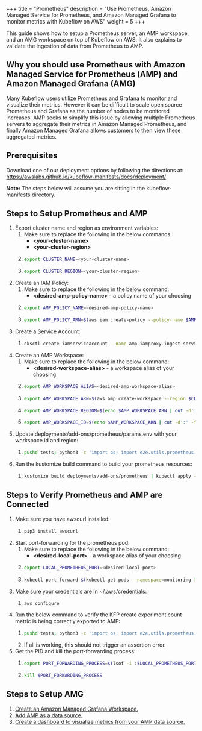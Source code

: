 +++
title = "Prometheus"
description = "Use Prometheus, Amazon Managed Service for Prometheus, and Amazon Managed Grafana to monitor metrics with Kubeflow on AWS"
weight = 5
+++

This guide shows how to setup a Prometheus server, an AMP workspace, and an AMG workspace on top of Kubeflow on AWS. It also explains to validate the ingestion of data from Prometheus to AMP.

## Why you should use Prometheus with Amazon Managed Service for Prometheus (AMP) and Amazon Managed Grafana (AMG)
Many Kubeflow users utilize Prometheus and Grafana to monitor and visualize their metrics. However it can be difficult to scale open source Prometheus and Grafana as the number of nodes to be monitored increases. AMP seeks to simplify this issue by allowing multiple Prometheus servers to aggregate their metrics in Amazon Managed Prometheus, and finally Amazon Managed Grafana allows customers to then view these aggregated metrics.

## Prerequisites
Download one of our deployment options by following the directions at: https://awslabs.github.io/kubeflow-manifests/docs/deployment/

**Note:** The steps below will assume you are sitting in the kubeflow-manifests directory.

## Steps to Setup Prometheus and AMP
1. Export cluster name and region as environment variables:
    1. Make sure to replace the following in the below commands:
        * **\<your-cluster-name\>**
        * **\<your-cluster-region\>**
    2. ```bash
       export CLUSTER_NAME=<your-cluster-name>
       ```
    3. ```bash
       export CLUSTER_REGION=<your-cluster-region>
       ```
2. Create an IAM Policy:
    1. Make sure to replace the following in the below command:
        * **\<desired-amp-policy-name\>** - a policy name of your choosing
    2. ```bash
       export AMP_POLICY_NAME=<desired-amp-policy-name>
       ```
    3. ```bash
       export AMP_POLICY_ARN=$(aws iam create-policy --policy-name $AMP_POLICY_NAME --policy-document file://deployments/add-ons/prometheus/AMPIngestPermissionPolicy.json --query 'Policy.Arn' | tr -d '"')
       ```
3. Create a Service Account:
    1. ```bash
       eksctl create iamserviceaccount --name amp-iamproxy-ingest-service-account --namespace monitoring --cluster $CLUSTER_NAME --attach-policy-arn $AMP_POLICY_ARN --override-existing-serviceaccounts --approve --region $CLUSTER_REGION
       ```
4. Create an AMP Workspace:
    1. Make sure to replace the following in the below command:
        * **\<desired-workspace-alias\>** - a workspace alias of your choosing
    2. ```bash
       export AMP_WORKSPACE_ALIAS=<desired-amp-workspace-alias>
       ```
    3. ```bash
       export AMP_WORKSPACE_ARN=$(aws amp create-workspace --region $CLUSTER_REGION --alias $AMP_WORKSPACE_ALIAS --query arn | tr -d '"')
       ```
    4. ```bash
       export AMP_WORKSPACE_REGION=$(echo $AMP_WORKSPACE_ARN | cut -d':' -f4)
       ```
    5. ```bash
       export AMP_WORKSPACE_ID=$(echo $AMP_WORKSPACE_ARN | cut -d':' -f6 | cut -d'/' -f2)
       ```
5. Update deployments/add-ons/prometheus/params.env with your workspace id and region:
    1. ```bash
       pushd tests; python3 -c 'import os; import e2e.utils.prometheus.setup_prometheus_server as setup_prometheus_server; region = os.environ["AMP_WORKSPACE_REGION"]; workspace_id = os.environ["AMP_WORKSPACE_ID"]; local_prometheus_port = os.environ["LOCAL_PROMETHEUS_PORT"]; setup_prometheus_server.update_params_env(workspace_id, region, params_env_file_path="../deployments/add-ons/prometheus/params.env")'; popd
       ```
6. Run the kustomize build command to build your prometheus resources:
    1. ```bash
       kustomize build deployments/add-ons/prometheus | kubectl apply -f -
       ```

## Steps to Verify Prometheus and AMP are Connected
1. Make sure you have awscurl installed:
    1. ```bash
       pip3 install awscurl
       ```
2. Start port-forwarding for the prometheus pod:
    1. Make sure to replace the following in the below command:
        * **\<desired-local-port\>** - a workspace alias of your choosing
    2. ```bash
       export LOCAL_PROMETHEUS_PORT=<desired-local-port>
       ```
    3. ```bash
       kubectl port-forward $(kubectl get pods --namespace=monitoring | grep "prometheus-deployment" | cut -d' ' -f1) $LOCAL_PROMETHEUS_PORT:9090 --namespace=monitoring &
       ```
3. Make sure your credentials are in ~/.aws/credentials:
    1. ```bash
       aws configure
       ```
4. Run the below command to verify the KFP create experiment count metric is being correctly exported to AMP:
    1. ```bash
       pushd tests; python3 -c 'import os; import e2e.utils.prometheus.setup_prometheus_server as setup_prometheus_server; cluster_region = os.environ["CLUSTER_REGION"]; workspace_id = os.environ["AMP_WORKSPACE_ID"]; setup_prometheus_server.local_prometheus_port = os.environ["LOCAL_PROMETHEUS_PORT"]; setup_prometheus_server.check_AMP_connects_to_prometheus(cluster_region, workspace_id, expected_value=0)'; popd
       ```
    2. If all is working, this should not trigger an assertion error.
5. Get the PID and kill the port-forwarding process:
    1. ```bash
       export PORT_FORWARDING_PROCESS=$(lsof -i :$LOCAL_PROMETHEUS_PORT | sed -n 2p | cut -d' ' -f2)
       ```
    2. ```bash
       kill $PORT_FORWARDING_PROCESS
       ```
## Steps to Setup AMG
1. [Create an Amazon Managed Grafana Workspace.](https://docs.aws.amazon.com/grafana/latest/userguide/getting-started-with-AMG.html)
2. [Add AMP as a data source.](https://docs.aws.amazon.com/grafana/latest/userguide/AMP-adding-AWS-config.html)
3. [Create a dashboard to visualize metrics from your AMP data source.](https://docs.aws.amazon.com/grafana/latest/userguide/getting-started-grafanaui.html)
